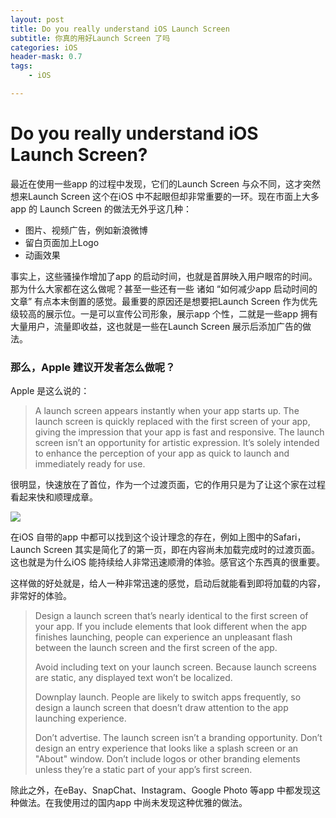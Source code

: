 ```yaml
---
layout: post
title: Do you really understand iOS Launch Screen
subtitle: 你真的用好Launch Screen 了吗
categories: iOS
header-mask: 0.7
tags: 
    - iOS

---
```



# Do you really understand iOS Launch Screen?
最近在使用一些app 的过程中发现，它们的Launch Screen 与众不同，这才突然想来Launch Screen 这个在iOS 中不起眼但却非常重要的一环。现在市面上大多app 的 Launch Screen 的做法无外乎这几种：

* 图片、视频广告，例如新浪微博
* 留白页面加上Logo
* 动画效果

事实上，这些骚操作增加了app 的启动时间，也就是首屏映入用户眼帘的时间。那为什么大家都在这么做呢？甚至一些还有一些 诸如 “如何减少app 启动时间的文章” 有点本末倒置的感觉。最重要的原因还是想要把Launch Screen 作为优先级较高的展示位。一是可以宣传公司形象，展示app 个性，二就是一些app 拥有大量用户，流量即收益，这也就是一些在Launch Screen 展示后添加广告的做法。

### 那么，Apple 建议开发者怎么做呢？

Apple 是这么说的：

> A launch screen appears instantly when your app starts up. The launch screen is quickly replaced with the first screen of your app, giving the impression that your app is fast and responsive. The launch screen isn’t an opportunity for artistic expression. It’s solely intended to enhance the perception of your app as quick to launch and immediately ready for use.   

很明显，快速放在了首位，作为一个过渡页面，它的作用只是为了让这个家在过程看起来快和顺理成章。

![](../images_post/2019-05-16_19.29.18.jpg)

在iOS 自带的app 中都可以找到这个设计理念的存在，例如上图中的Safari，Launch Screen 其实是简化了的第一页，即在内容尚未加载完成时的过渡页面。这也就是为什么iOS 能持续给人非常迅速顺滑的体验。感官这个东西真的很重要。

这样做的好处就是，给人一种非常迅速的感觉，启动后就能看到即将加载的内容，非常好的体验。

> Design a launch screen that’s nearly identical to the first screen of your app. If you include elements that look different when the app finishes launching, people can experience an unpleasant flash between the launch screen and the first screen of the app.  
>   
> Avoid including text on your launch screen. Because launch screens are static, any displayed text won’t be localized.  
>   
> Downplay launch. People are likely to switch apps frequently, so design a launch screen that doesn’t draw attention to the app launching experience.  
>   
> Don’t advertise. The launch screen isn’t a branding opportunity. Don’t design an entry experience that looks like a splash screen or an "About" window. Don’t include logos or other branding elements unless they’re a static part of your app’s first screen.  

除此之外，在eBay、SnapChat、Instagram、Google Photo 等app 中都发现这种做法。在我使用过的国内app 中尚未发现这种优雅的做法。




